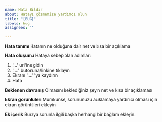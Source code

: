```yaml
---
name: Hata Bildir
about: Hatayı çözmemize yardımcı olun
title: "[BUG]"
labels: bug
assignees: ''

---
```


**Hata tanımı**
Hatanın ne olduğuna dair net ve kısa bir açıklama

**Hata oluşumu**
Hataya sebep olan adımlar:
1. '...' url'ine gidin
2. '....' butonuna/linkine tıklayın
3. Ekranı '....' 'ya kaydırın
4. Hata

**Beklenen davranış**
Olmasını beklediğiniz şeyin net ve kısa bir açıklaması

**Ekran görüntüleri**
Mümkünse, sorununuzu açıklamaya yardımcı olması için ekran görüntüleri ekleyin


**Ek içerik**
Buraya sorunla ilgili başka herhangi bir bağlam ekleyin.
